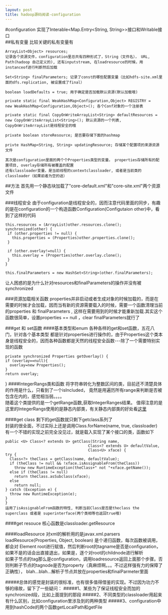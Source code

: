 ```yaml
---
layout: post
title: hadoop源码阅读-configuration
---
```

#configuration
实现了Interable<Map.Entry<String, String>>接口和Writable接口  
##私有变量
比较关键的私有变量有  
	
	ArrayList<Object> resources; 
	记录各个资源文件，configuration里总共有四种形式了，String（文件名）， URL, Path(hadoop 自己定义的), 还有inputstream, 在loadresource的时候，用instanceof进行判断然后加载
	
	Set<String> finalParameters; 记录了const的哪些配置变量（比如hdfs-site.xml里面的dfs.replication, 被设置成了final）
	
	boolean loadDefaults = true; 用于确定是否加载默认资源(默认加载哦)
	
	private static final WeakHashMap<Configuration,Object> REGISTRY = 
    new WeakHashMap<Configuration,Object>(); 各个Conf对象的一个注册表
    
    private static final CopyOnWriteArrayList<String> defaultResources =
    new CopyOnWriteArrayList<String>(); 默认资源的一个列表, CopyOnWriteArrayList是线程安全的哦
    
    private boolean storeResource; 是否要存储下面的hashmap
    
    privte HashMap<String, String> updatingResource; 存储某个配置项的来源资源文件
    
    其次是configuration里面的两个个Properties类型的变量， properties存储所有的配置项目, overlay存储所有被覆盖的配置
    还有classloader变量，是当前线程的contextclassloader, 或者是当前类的classloader（如果前者为空的话）
    
    
##方法
首先用一个静态块加载了"core-default.xml"和"core-site.xml"两个资源文件

###线程安全
由于configuration是线程安全的，因而注意代码里面的同步，有趣的是在configuration的一个构造函数Configuration(Configutaion other)中，看到了这样的代码

    this.resources = (ArrayList)other.resources.clone();
    synchronized(other) {
     if (other.properties != null) {
       this.properties = (Properties)other.properties.clone();
     }

     if (other.overlay!=null) {
       this.overlay = (Properties)other.overlay.clone();
     }
    }
   
    this.finalParameters = new HashSet<String>(other.finalParameters);
    
让人困惑的是为什么针对resources和finalParameters的操作并没有被synchronized  

###资源加载相关函数
properties并非启动或者生成对象的时候加载的，而是在需要的时候才会加载，因而当有新的资源需要载入的时候，需要一个函数清理当前的properties 和 finalParameters , 这样在需要用到的时候才能重新加载.其实这个函数很简单，设置properties == null ，clear finalParameters就行了

###get 和 set函数
####基本类型和enum
各种各样的get和set函数，五花八门，针对各个基本类型
都是针对properties进行操作的，由于Properties这个类本身是线程安全的，因而各种函数都是天然的线程安全函数---除了一个需要特别实现的函数  

	private synchronized Properties getOverlay() {
    if (overlay==null){
      overlay=new Properties();
    }
    return overlay;
  }
####IntegerRangs类和函数
将字符串转化为整数区间的类，目前还不清楚具体的作用是什么，只看到了一个isIncluded， 竟然是用遍历所有range来判断是否被包含在内的，感觉相当弱。。。。  
随着这个类提供的是一个getRange函数,获取IntegerRanges结果。
值得注意的是这里的IntegerRangs使用的是静态内部类，有关静态内部类的好处看[这里](http://book.51cto.com/art/201202/317517.htm)  

####get class
剩下的get函数就只剩下getclass系列了  
封装的很全面，不过实际上还是调用Class.forName(name, true, classloader)  
有一个不错的实现之前完全没见过，就是载入实现了某个接口的类，函数如下  

	public <U> Class<? extends U> getClass(String name, 
                                         Class<? extends U> defaultValue, 
                                         Class<U> xface) {
    try {
      Class<?> theClass = getClass(name, defaultValue);
      if (theClass != null && !xface.isAssignableFrom(theClass))
        throw new RuntimeException(theClass+" not "+xface.getName());
      else if (theClass != null)
        return theClass.asSubclass(xface);
      else
        return null;
    } catch (Exception e) {
      throw new RuntimeException(e);
    }
    }
    运用了isAssignableFrom函数的特性, 判断当前Class是否是theclass the superclass 或者是 superinterface(两个类相等也返回true哦)
    
####get resouce
核心函数是classloader.getResource  

####loadResource
对xml的解析用的是javax.xml.parsers  
loadResource(Properties, Object, boolean)
是个递归函数，每次函数被调用，都会对 Element root进行赋值，然后判断root的tagname是否是configuration，如果不是的话会出直接退出，如果是，逐个对root的childnode进行解析  
如果子节点的tag那么是configuration，调用loadresource返回上面那个步骤。否则判断子节点的tagnode是否为property（真麻烦啊。。。不过这样强有力的保障了正确性）， blah…blah…解析子节点并放在properties和finalParmeter里面   
  
  
#####总体的感觉是封装的很标准，也有很多值得借鉴的实现。不过因为功力不够的缘故，留下了一些疑问：
#####1、某些为了保证线程安全而加的synchronized段，比如上面提到的那段
#####2、不同类型的classloader用起来有什么区别，比如configuration里涉及到的两种类型
#####3、configuration中用到hashCode的两个函数getLocalPath和getFile


